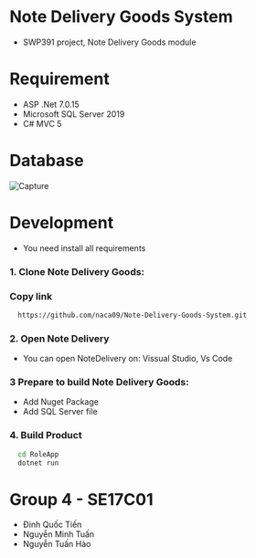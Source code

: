 
# Note Delivery Goods System 
- SWP391 project, Note Delivery Goods module 

# Requirement 
- ASP .Net 7.0.15
- Microsoft SQL Server 2019 
- C# MVC 5 
  
# Database 
![Capture](https://github.com/naca09/Note-Delivery-Goods-System/assets/86470016/bb311963-d72a-49af-8140-74d8265a98e1)

# Development

- You need install all requirements 

### 1. Clone Note Delivery Goods:

### Copy link
```bash
  https://github.com/naca09/Note-Delivery-Goods-System.git
```
### 2. Open Note Delivery
- You can open NoteDelivery on: Vissual Studio, Vs Code

### 3 Prepare to build Note Delivery Goods:

- Add Nuget Package 
- Add SQL Server file 
### 4. Build Product 
```bash
  cd RoleApp 
  dotnet run 
```
# Group 4 - SE17C01
- Đinh Quốc Tiến 
- Nguyễn Minh Tuấn   
- Nguyễn Tuấn Hào 

